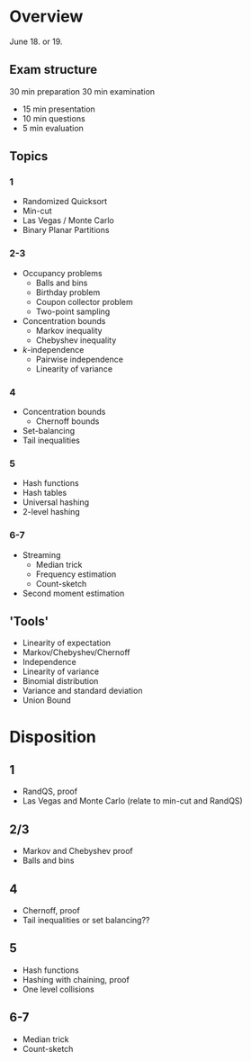 # Overview
June 18. or 19.


## Exam structure
30 min preparation
30 min examination
- 15 min presentation
- 10 min questions
- 5 min evaluation

## Topics
### 1
- Randomized Quicksort
- Min-cut
- Las Vegas / Monte Carlo
- Binary Planar Partitions

### 2-3

- Occupancy problems
	- Balls and bins
	- Birthday problem
	- Coupon collector problem
	- Two-point sampling
- Concentration bounds
	- Markov inequality
	- Chebyshev inequality
- $k$-independence
	- Pairwise independence
	- Linearity of variance
### 4
- Concentration bounds
	- Chernoff bounds
- Set-balancing
- Tail inequalities

### 5 
- Hash functions
- Hash tables
- Universal hashing
- 2-level hashing

### 6-7 
- Streaming
	- Median trick
	- Frequency estimation
	- Count-sketch
- Second moment estimation
## 'Tools'
- Linearity of expectation
- Markov/Chebyshev/Chernoff
- Independence
- Linearity of variance
- Binomial distribution
- Variance and standard deviation
- Union Bound

# Disposition

## 1
- RandQS, proof
- Las Vegas and Monte Carlo (relate to min-cut and RandQS)

## 2/3
- Markov and Chebyshev proof
- Balls and bins

## 4
- Chernoff, proof
- Tail inequalities or set balancing??

## 5
- Hash functions
- Hashing with chaining, proof
- One level collisions

## 6-7
- Median trick
- Count-sketch